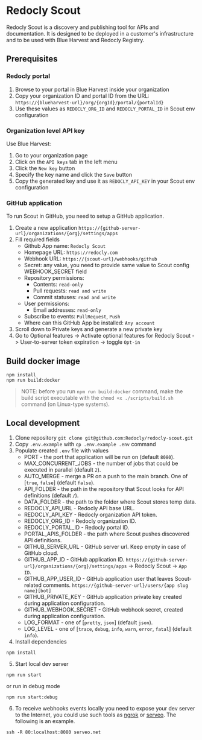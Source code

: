 # Redocly Scout
Redocly Scout is a discovery and publishing tool for APIs and documentation. It is designed to be deployed in a customer's infrastructure and to be used with Blue Harvest and Redocly Registry.

## Prerequisites

### Redocly portal
1. Browse to your portal in Blue Harvest inside your organization
2. Copy your organization ID and portal ID from the URL:
`https://{blueharvest-url}/org/{orgId}/portal/{portalId}`
3. Use these values as `REDOCLY_ORG_ID` and `REDOCLY_PORTAL_ID` in Scout env configuration

### Organization level API key

Use Blue Harvest:

1. Go to your organization page
2. Click on the `API keys` tab in the left menu
3. Click the `New key` button
4. Specify the key name and click the `Save` button
5. Copy the generated key and use it as `REDOCLY_API_KEY` in your Scout env configuration

### GitHub application

To run Scout in GitHub, you need to setup a GitHub application.

1. Create a new application `https://{github-server-url}/organizations/{org}/settings/apps`
2. Fill required fields
    - Github App name: `Redocly Scout`
    - Homepage URL: `https://redocly.com`
    - Webhook URL: `https://{scout-url}/webhooks/github`
    - Secret: any value, you need to provide same value to Scout config WEBHOOK_SECRET field
    - Repository permissions:
      - Contents: `read-only`
      - Pull requests: `read and write`
      - Commit statuses: `read and write`
    - User permissions:
      - Email addresses: `read-only`
    - Subscribe to events: `PullRequest`, `Push`
    - Where can this GitHub App be installed: `Any account`
3. Scroll down to Private keys and generate a new private key
4. Go to Optional features -> Activate optional features for Redocly Scout -> User-to-server token expiration -> toggle `Opt-in`

## Build docker image

```shell
npm install
npm run build:docker
```

> NOTE: before you run `npm run build:docker` command, make the build script executable with the `chmod +x ./scripts/build.sh` command (on Linux-type systems).

## Local development

1. Clone repository `git clone git@github.com:Redocly/redocly-scout.git`
2. Copy `.env.example` with `cp .env.example .env` command
3. Populate created `.env` file with values
   - PORT - the port that application will be run on (default `8080`).
   - MAX_CONCURRENT_JOBS - the number of jobs that could be executed in parallel (default `2`).
   - AUTO_MERGE - merge a PR on a push to the main branch. One of [`true`, `false`] (default `false`).
   - API_FOLDER - the path in the repository that Scout looks for API definitions (default `/`).
   - DATA_FOLDER - the path to the folder where Scout stores temp data.
   - REDOCLY_API_URL - Redocly API base URL.
   - REDOCLY_API_KEY - Redocly organization API token.
   - REDOCLY_ORG_ID - Redocly organization ID.
   - REDOCLY_PORTAL_ID - Redocly portal ID.
   - PORTAL_APIS_FOLDER - the path where Scout pushes discovered API definitions.
   - GITHUB_SERVER_URL - GitHub server url. Keep empty in case of GitHub cloud.
   - GITHUB_APP_ID - GitHub application ID. `https://{github-server-url}/organizations/{org}/settings/apps` -> Redocly Scout -> `App ID`.
   - GITHUB_APP_USER_ID - GitHub application user that leaves Scout-related comments. `https://{github-server-url}/users/{app slug name}[bot]`
   - GITHUB_PRIVATE_KEY - GitHub application private key created during application configuration.
   - GITHUB_WEBHOOK_SECRET - GitHub webhook secret, created during application configuration.
   - LOG_FORMAT - one of [`pretty`, `json`] (default `json`).
   - LOG_LEVEL - one of [`trace`, `debug`, `info`, `warn`, `error`, `fatal`] (default `info`).
4. Install dependencies
```shell
npm install
```
5. Start local dev server
```shell
npm run start
```
or run in debug mode
```shell
npm run start:debug
```
6. To receive webhooks events locally you need to expose your dev server to the Internet, you could use such tools as [ngrok](https://ngrok.com/) or [serveo](https://serveo.net/). The following is an example.
```shell
ssh -R 80:localhost:8080 serveo.net
```
